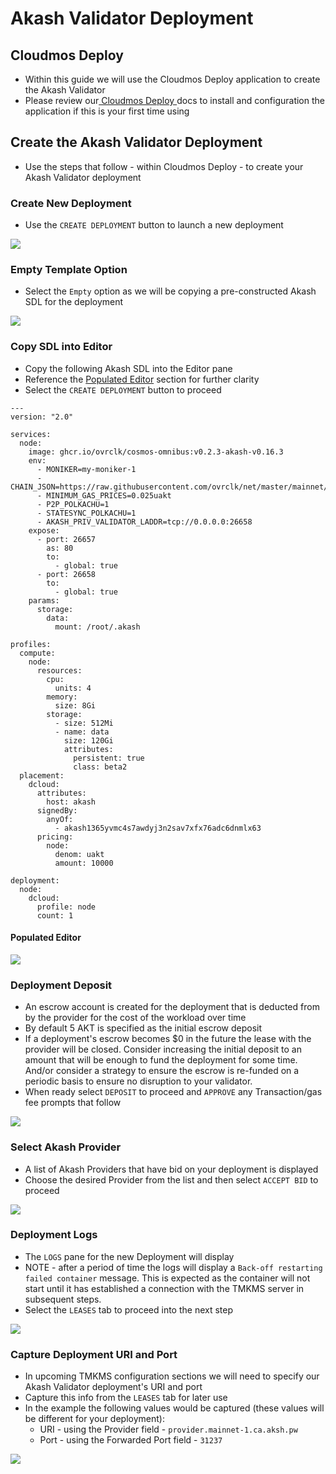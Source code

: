 # Akash Validator Deployment

## Cloudmos Deploy

* Within this guide we will use the Cloudmos Deploy application to create the Akash Validator
* Please review our[ Cloudmos Deploy ](../../../../guides/deploy/)docs to install and configuration the application if this is your first time using

## Create the Akash Validator Deployment

* Use the steps that follow - within Cloudmos Deploy - to create your Akash Validator deployment

### Create New Deployment

* Use the `CREATE DEPLOYMENT` button to launch a new deployment

![](../../../../.gitbook/assets/validatorCreateDeployment.png)

### Empty Template Option

* Select the `Empty` option as we will be copying a pre-constructed Akash SDL for the deployment

![](../../../../.gitbook/assets/validatorBlankTemplate.png)

### Copy SDL into Editor

* Copy the following Akash SDL into the Editor pane
* Reference the [Populated Editor](akash-validator-deployment.md#populated-editor) section for further clarity
* Select the `CREATE DEPLOYMENT` button to proceed

```
---
version: "2.0"

services:
  node:
    image: ghcr.io/ovrclk/cosmos-omnibus:v0.2.3-akash-v0.16.3
    env:
      - MONIKER=my-moniker-1
      - CHAIN_JSON=https://raw.githubusercontent.com/ovrclk/net/master/mainnet/meta.json
      - MINIMUM_GAS_PRICES=0.025uakt
      - P2P_POLKACHU=1
      - STATESYNC_POLKACHU=1
      - AKASH_PRIV_VALIDATOR_LADDR=tcp://0.0.0.0:26658
    expose:
      - port: 26657
        as: 80
        to:
          - global: true
      - port: 26658
        to:
          - global: true
    params:
      storage:
        data:
          mount: /root/.akash

profiles:
  compute:
    node:
      resources:
        cpu:
          units: 4
        memory:
          size: 8Gi
        storage:
          - size: 512Mi
          - name: data
            size: 120Gi
            attributes:
              persistent: true
              class: beta2
  placement:
    dcloud:
      attributes:
        host: akash
      signedBy:
        anyOf:
          - akash1365yvmc4s7awdyj3n2sav7xfx76adc6dnmlx63
      pricing:
        node:
          denom: uakt
          amount: 10000

deployment:
  node:
    dcloud:
      profile: node
      count: 1
```

#### Populated Editor

![](../../../../.gitbook/assets/validatorTemplatePopulated.png)

### Deployment Deposit

* An escrow account is created for the deployment that is deducted from by the provider for the cost of the workload over time
* By default 5 AKT is specified as the initial escrow deposit
* If a deployment's escrow becomes $0 in the future the lease with the provider will be closed.  Consider increasing the initial deposit to an amount that will be enough to fund the deployment for some time.  And/or consider a strategy to ensure the escrow is re-funded on a periodic basis to ensure no disruption to your validator.
* When ready select `DEPOSIT` to proceed and `APPROVE` any Transaction/gas fee prompts that follow

![](../../../../.gitbook/assets/validatorDeploymentDeposit.png)

### Select Akash Provider

* A list of Akash Providers that have bid on your deployment is displayed
* Choose the desired Provider from the list and then select `ACCEPT BID` to proceed

![](../../../../.gitbook/assets/validatorSelectProvider.png)

### Deployment Logs

* The `LOGS` pane for the new Deployment will display
* NOTE - after a period of time the logs will display a `Back-off restarting failed container` message.  This is expected as the container will not start until it has established a connection with the TMKMS server in subsequent steps.
* Select the `LEASES` tab to proceed into the next step

![](../../../../.gitbook/assets/validatorDeploymentLogs.png)

### Capture Deployment URI and Port

* In upcoming TMKMS configuration sections we will need to specify our Akash Validator deployment's URI and port
* Capture this info from the `LEASES` tab for later use
* In the example the following values would be captured (these values will be different for your deployment):
  * URI - using the Provider field - `provider.mainnet-1.ca.aksh.pw`
  * Port - using the Forwarded Port field - `31237`

![](../../../../.gitbook/assets/validatorDeploymentURICapture.png)
